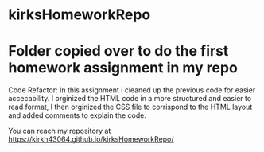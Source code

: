 # kirksHomeworkRepo

# Folder copied over to do the first homework assignment in my repo

Code Refactor:
    In this assignment i cleaned up the previous code for easier accecability. I orginized the HTML code in a more structured and easier to read format,
    I then orginized the CSS file to corrispond to the HTML layout and added comments to explain the code.

You can reach my repository at https://kirkh43064.github.io/kirksHomeworkRepo/
